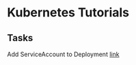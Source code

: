 # Kubernetes Tutorials

## Tasks

Add ServiceAccount to Deployment [link](add-sa-to-deployment/README.md)

